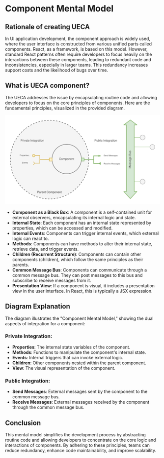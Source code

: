 # Component Mental Model

## Rationale of creating UECA

In UI application development, the component approach is widely used, where the user interface is constructed from various unified parts called components. React, as a framework, is based on this model. However, standard React patterns often require developers to focus heavily on the interactions between these components, leading to redundant code and inconsistencies, especially in larger teams. This redundancy increases support costs and the likelihood of bugs over time.

## What is UECA component?
The UECA addresses the issue by encapsulating routine code and allowing developers to focus on the core principles of components. Here are the fundamental principles, visualized in the provided diagram.

<p align="center"><img src="component-mental-model.svg" /></p>

- **Component as a Black Box**: A component is a self-contained unit for external observers, encapsulating its internal logic and state.
- **Internal State**: Each component has an internal state represented by properties, which can be accessed and modified.
- **Internal Events**: Components can trigger internal events, which external logic can react to.
- **Methods**: Components can have methods to alter their internal state, retrieve data, and trigger events.
- **Children (Recurrent Structure)**: Components can contain other components (children), which follow the same principles as their parents.
- **Common Message Bus**: Components can communicate through a common message bus. They can post messages to this bus and subscribe to receive messages from it.
- **Presentation View**: If a component is visual, it includes a presentation view in the user interface. In React, this is typically a JSX expression.


## Diagram Explanation

The diagram illustrates the "Component Mental Model," showing the dual aspects of integration for a component:

### Private Integration:

- **Properties**: The internal state variables of the component.
- **Methods**: Functions to manipulate the component's internal state.
- **Events**: Internal triggers that can invoke external logic.
- **Children**: Other components nested within the parent component.
- **View**: The visual representation of the component.

### Public Integration:

- **Send Messages**: External messages sent by the component to the common message bus.
- **Receive Messages**: External messages received by the component through the common message bus.

## Conclusion

This mental model simplifies the development process by abstracting routine code and allowing developers to concentrate on the core logic and interactions of components. By adhering to these principles, teams can reduce redundancy, enhance code maintainability, and improve scalability.
